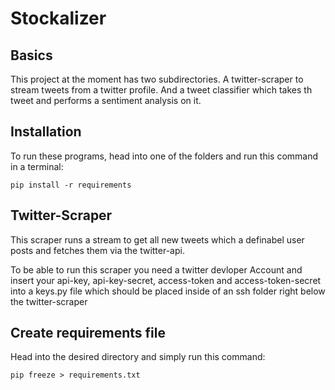 # Stockalizer

## Basics
This project at the moment has two subdirectories. A twitter-scraper to stream tweets from a twitter profile.
And a tweet classifier which takes th tweet and performs a sentiment analysis on it.

## Installation
To run these programs, head into one of the folders and run this command in a terminal:
``` 
pip install -r requirements
```

## Twitter-Scraper
This scraper runs a stream to get all new tweets which a definabel user posts and fetches them via the twitter-api.

To be able to run this scraper you need a twitter devloper Account and insert your api-key, api-key-secret, access-token and access-token-secret into a keys.py file which should be placed inside of an ssh folder right below the twitter-scraper

## Create requirements file

Head into the desired directory and simply run this command:
```
pip freeze > requirements.txt
```